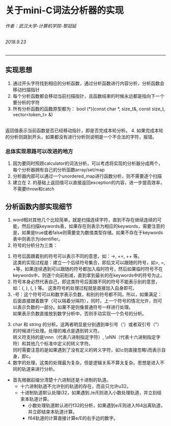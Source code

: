 # 关于mini-C词法分析器的实现
###### 作者：武汉大学-计算机学院-黎冠延
###### 2018.9.23
----
## 实现思想
1. 通过开头字符找到相应的分析函数，通过分析函数进行内容分析，分析函数会移动扫描指针
2. 每个分析函数都会移动当前扫描指针，且函数结束的时候永远都是指向下一个要分析的字符
3. 所有分析函数的函数原型都为：
  bool (\*)(const char \*, size_t&, const size_t, vector<token_t> &)
  <br />
  返回值表示当前函数是否已经移动指针，即是否完成本轮分析。
4. 如果完成本轮的分析则跳到开头，如果都没有进行分析则说明是一个不合法的字符，报错。

### 总体实现思路可以改进的地方
1. 因为要同时照顾calculator的词法分析，可以考虑将实现的分析器分成两个，每个分析器拥有自己的分析函数array/set/map
2. 分析器内部可以通过一个unordered_map进行函数分析，则不需要逐个扫描
3. 建立在 2. 的基础上返回值可以直接返回exception的内容，进一步提高效率，不需要throw和catch

## 分析函数内部实现细节
1. word相对其他几个比较简单，就是扫描连续字符，直到不存在继续连续的可能，然后扫描keywords表，如果存在则表示为相应的keywords，需要注意的是，如果是true或者false则需要变为数值类型存储。如果不存在于keywords表中则表示为identifier。
2. 符号的分析分为三类：<BR />
  1) 符号后面跟着别的符号可以表示不同的意思，如：->, +=, ++ 等。<BR />
    这类的实现过程是：建立一个后续符号集合，即后文可以跟随的符号，如>, =, +等，如果连续遇到可以跟随的符号都加入临时符号，然后如果临时符号不在keywords中，则逐个向前削减，直到拿到最长的在keywords中的符号为止。<BR />
  2) 符号本身必然代表自己，即这类符号后面跟不同的符号不能表示别的意思，如：(, ), {, } 等。
    这类符号的处理过程就是直接加入自身即可。<BR />
  3) -号：这个符号可以和数字表示负数，和别的符号都不同。所以，如果满足：后面直接跟着数字（可以隔着分隔符），同时，上一个符号的情况允许，则可以表示负数的一部分。如果不是则像普通符号一样进行处理。<BR />
    如果表示负数直接放到数字分析中，否则手动实现一个负号的分析。
3. char 和 string 的分析。这两者明显是分别遇到单引号（'）或者双引号（"）的时候进行处理。处理的难点是遇到转义符。<BR />
  转义符支持的是\\nnn（代表八进制指定字符）, \\xNN（代表十六进制指定字符）和其他几个标准中定义的转义字符。<BR />
  同时需要注意的是如果遇到了没有定义的转义字符，如\\c则直接忽略\\而表示自身，即c。
4. 数字的处理，这类的处理最为复杂，但是逻辑关系不算太复杂。思想是进入不同的轨道来进行分析。<BR />

- 首先根据前缀分清楚十六进制还是十进制的轨道。
   -  十六进制轨道不允许别的轨道的存在，而且只允许u32。
   - 十进制轨道默认处理i32，如果遇到./e/E则进入小数处理轨道，并立刻结束本轨道计算。
     - 小数处理轨道默认进行f32的分析，如果遇到e/E则进入f64出离轨道，并立即结束本轨道计算。
     - f64轨道的计算直接计算e/E的右手边的数字。
